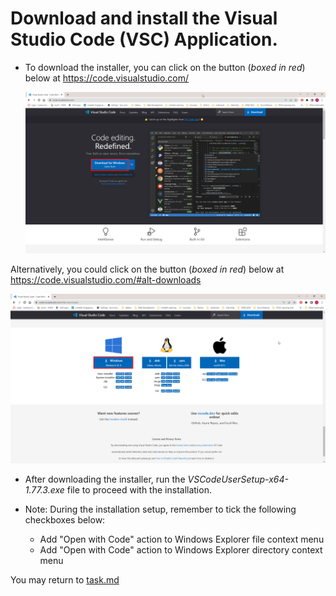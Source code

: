 # Download and install the Visual Studio Code (VSC) Application.

* To download the installer, you can click on the button (*boxed in red*) below at https://code.visualstudio.com/

   ![Download For Windows - Stable Build Button](../images/VS_Code_Download.png)

Alternatively, you could click on the button (*boxed in red*) below at https://code.visualstudio.com/#alt-downloads

   ![Windows - Windows 8, 10, 11 Button](../images/VS_Code_alt_Download.png)

* After downloading the installer, run the *VSCodeUserSetup-x64-1.77.3.exe* file to proceed with the installation.

* Note: During the installation setup, remember to tick the following checkboxes below:

   * Add "Open with Code" action to Windows Explorer file context menu
   * Add "Open with Code" action to Windows Explorer directory context menu

You may return to [task.md](../TASKS.md#3-getting-started---begin-collaborating-cloning-global-repository-to-local-device)